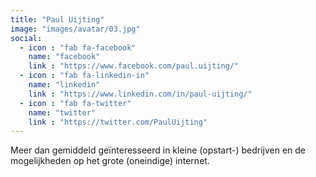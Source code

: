 ```yaml
---
title: "Paul Uijting"
image: "images/avatar/03.jpg"
social:
  - icon : "fab fa-facebook"
    name: "facebook"
    link : "https://www.facebook.com/paul.uijting/"
  - icon : "fab fa-linkedin-in"
    name: "linkedin"
    link : "https://www.linkedin.com/in/paul-uijting/"
  - icon : "fab fa-twitter"
    name: "twitter"
    link : "https://twitter.com/PaulUijting"
---
```


Meer dan gemiddeld geïnteresseerd in kleine (opstart-) bedrijven en de mogelijkheden op het grote (oneindige) internet. 